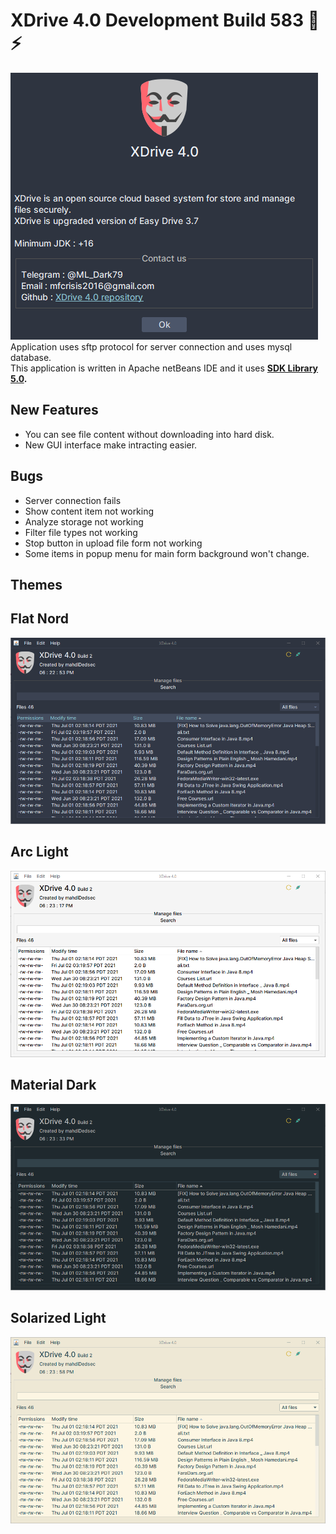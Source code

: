 # XDrive 4.0 Development Build 583 🤗⚡

![ERROR](/shots/xdrive.png) <br>
Application uses sftp protocol for server connection and uses mysql database. <br>
This application is written in Apache netBeans IDE and it uses **[SDK Library 5.0](https://github.com/mahdiDedsec/SDKLibrary-5.0).**

## New Features
* You can see file content without downloading into hard disk.
* New GUI interface make intracting easier.

## Bugs
* Server connection fails
* Show content item not working
* Analyze storage not working
* Filter file types not working
* Stop button in upload file form not working
* Some items in popup menu for main form background won't change.

## Themes <br> 

## Flat Nord
![ERROR](/shots/1.png)
## Arc Light
![ERROR](/shots/2.png)
## Material Dark
![ERROR](/shots/3.png)
## Solarized Light
![ERROR](/shots/4.png) <br>
